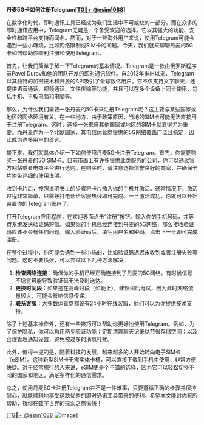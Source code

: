 **丹麦5G卡如何注册Telegram[[TG💪+ @esim1088](https://t.me/s/esim1088)]**

在数字化时代，即时通讯工具已经成为我们生活中不可或缺的一部分。而在众多的即时通讯应用中，Telegram无疑是一个备受欢迎的选择。它以其强大的功能、安全性和跨平台支持而闻名。然而，对于一些海外用户来说，使用Telegram可能会遇到一些小麻烦，比如网络限制或SIM卡的问题。今天，我们就来聊聊丹麦的5G卡如何帮助你顺利注册和使用Telegram。

首先，让我们简单了解一下Telegram的基本情况。Telegram是一款由俄罗斯程序员Pavel Durov和他的团队开发的即时通讯软件。自2013年推出以来，Telegram以其独特的加密技术和开放的API吸引了全球数亿用户。它不仅支持文字聊天，还提供语音通话、视频通话、文件传输等功能，并且可以在多个设备上同步使用，包括手机、平板电脑和电脑等。

那么，为什么我们需要一张丹麦的5G卡来注册Telegram呢？这主要与某些国家或地区的网络环境有关。在一些地方，由于政策原因，当地的SIM卡可能无法直接用于注册Telegram。这时，选择一张来自其他国家或地区的SIM卡就显得尤为重要。而丹麦作为一个北欧国家，其电信运营商提供的5G网络覆盖广泛且稳定，因此成为许多用户的首选。

接下来，我们就具体介绍一下如何使用丹麦5G卡注册Telegram。首先，你需要购买一张丹麦的5G SIM卡。目前市面上有许多提供此类服务的公司，你可以通过官方网站或者电商平台进行选购。在购买时，请注意选择信誉良好的商家，并确保卡片附带详细的使用说明。

收到卡片后，按照说明书上的步骤将卡片插入你的手机并激活。通常情况下，激活过程非常简单，只需拨打电话给客服热线即可完成。一旦激活成功，你就可以开始设置你的Telegram账户了。

打开Telegram应用程序，在欢迎界面点击“注册”按钮。输入你的手机号码，并等待系统发送验证码短信。如果你的手机已经连接到丹麦的5G网络，那么接收验证码应该不会有任何问题。输入验证码后，填写用户名和密码，点击下一步即可完成注册。

在整个过程中，你可能会遇到一些小插曲，比如验证码迟迟未收到或者注册失败等问题。这时不要慌张，可以尝试以下几种方法解决：

1. **检查网络连接**：确保你的手机已经正确连接到了丹麦的5G网络。有时候信号不稳定可能导致验证码无法及时送达。
2. **更换时间段**：如果是在高峰时段（如晚上），建议稍后再试，因为此时网络流量较大，可能会影响信息传递。
3. **联系客服**：大多数运营商都设有24小时在线客服，他们可以为你提供技术支持。

除了上述基本操作外，还有一些技巧可以帮助你更好地使用Telegram。例如，为了保护隐私，你可以启用两步验证功能；定期清理聊天记录以节省存储空间；以及合理管理通知设置，避免被过多的消息打扰。

此外，值得一提的是，随着科技的发展，越来越多的人开始转向电子SIM卡（eSIM）。这种新型SIM卡无需实体卡槽，可以直接下载到手机中使用，非常方便快捷。对于经常旅行的人来说，eSIM更是个不错的选择，因为它可以轻松切换不同的国家和地区，满足多样化的通信需求。

总之，使用丹麦5G卡注册Telegram并不是一件难事，只要遵循正确的步骤并保持耐心，就能顺利地享受这款优秀的即时通讯工具带来的便利。希望本文能对你有所帮助，祝你在数字世界的探索之旅愉快！

[[TG💪+ @esim1088](https://t.me/s/esim1088) ![Image](https://i.postimg.cc/4NQfJmqS/Snipaste-2025-05-13-00-14-12.png)]